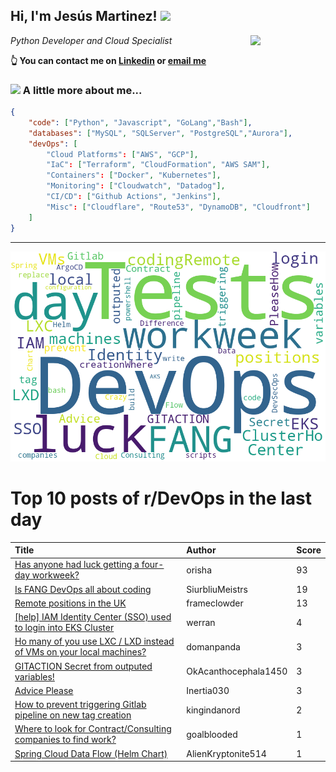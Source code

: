 <!--
**jmartinezl/jmartinezl** is a ✨ _special_ ✨ repository because its `README.md` (this file) appears on your GitHub profile.

Here are some ideas to get you started:

- 🔭 I’m currently working on ...
- 🌱 I’m currently learning ...
- 👯 I’m looking to collaborate on ...
- 🤔 I’m looking for help with ...
- 💬 Ask me about ...
- 📫 How to reach me: ...
- 😄 Pronouns: ...
- ⚡ Fun fact: ...
-->

<h2>Hi, I'm Jesús Martinez! <img src="https://media.giphy.com/media/WUlplcMpOCEmTGBtBW/giphy.gif" width="30"> </h2>
<img align='right' src="https://media.giphy.com/media/NytMLKyiaIh6VH9SPm/giphy.gif" width="120">
<p><em>Python Developer and Cloud Specialist
</em></p>

**👆 You can contact me on [Linkedin](https://www.linkedin.com/in/jes%C3%BAs-martinez-2b7b10104/) or [email me](mailto:jesus.mtz.lorenzo@gmail.com)**

### <img src="https://media.giphy.com/media/VgCDAzcKvsR6OM0uWg/giphy.gif" width="50"> A little more about me...  

```json
{
    "code": ["Python", "Javascript", "GoLang","Bash"],
    "databases": ["MySQL", "SQLServer", "PostgreSQL","Aurora"],
    "devOps": [
        "Cloud Platforms": ["AWS", "GCP"],
        "IaC": ["Terraform", "CloudFormation", "AWS SAM"],
        "Containers": ["Docker", "Kubernetes"],
        "Monitoring": ["Cloudwatch", "Datadog"],
        "CI/CD": ["Github Actions", "Jenkins"],
        "Misc": ["Cloudflare", "Route53", "DynamoDB", "Cloudfront"]
    ]
}
```
---

![Wordcloud](./cloud.png)

# Top 10 posts of r/DevOps in the last day

| Title | Author | Score |
|:---|:---|:---|
| [Has anyone had luck getting a four-day workweek?](https://www.reddit.com/r/devops/comments/yezm14/has_anyone_had_luck_getting_a_fourday_workweek/) | orisha | 93 |
| [Is FANG DevOps all about coding](https://www.reddit.com/r/devops/comments/yevhaw/is_fang_devops_all_about_coding/) | SiurbliuMeistrs | 19 |
| [Remote positions in the UK](https://www.reddit.com/r/devops/comments/yfkg8b/remote_positions_in_the_uk/) | frameclowder | 13 |
| [[help] IAM Identity Center (SSO) used to login into EKS Cluster](https://www.reddit.com/r/devops/comments/yflqj5/help_iam_identity_center_sso_used_to_login_into/) | werran | 4 |
| [Ho many of you use LXC / LXD instead of VMs on your local machines?](https://www.reddit.com/r/devops/comments/yfjk2q/ho_many_of_you_use_lxc_lxd_instead_of_vms_on_your/) | domanpanda | 3 |
| [GITACTION Secret from outputed variables!](https://www.reddit.com/r/devops/comments/yfjyx3/gitaction_secret_from_outputed_variables/) | OkAcanthocephala1450 | 3 |
| [Advice Please](https://www.reddit.com/r/devops/comments/yffe1j/advice_please/) | Inertia030 | 3 |
| [How to prevent triggering Gitlab pipeline on new tag creation](https://www.reddit.com/r/devops/comments/yf4501/how_to_prevent_triggering_gitlab_pipeline_on_new/) | kingindanord | 2 |
| [Where to look for Contract/Consulting companies to find work?](https://www.reddit.com/r/devops/comments/yes6wq/where_to_look_for_contractconsulting_companies_to/) | goalblooded | 1 |
| [Spring Cloud Data Flow (Helm Chart)](https://www.reddit.com/r/devops/comments/yerpo7/spring_cloud_data_flow_helm_chart/) | AlienKryptonite514 | 1 |
